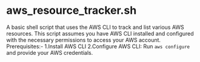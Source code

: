 # aws_resource_tracker.sh
A basic shell script that uses the AWS CLI to track and list various AWS resources. This script assumes you have AWS CLI installed and configured with the necessary permissions to access your AWS account.
Prerequisites:-   1.Install AWS CLI
                  2.Configure AWS CLI: Run `aws configure` and provide your AWS credentials.

                  
                  
